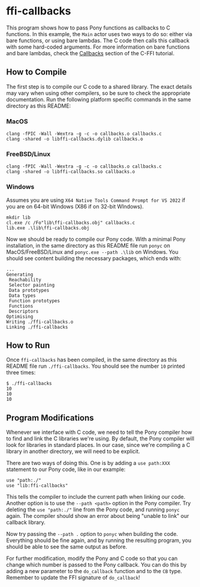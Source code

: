 # ffi-callbacks

This program shows how to pass Pony functions as callbacks to C functions. In this example, the `Main` actor uses two ways to do so: either via bare functions, or using bare lambdas. The C code then calls this callback with some hard-coded arguments. For more information on bare functions and bare lambdas, check the [Callbacks](https://tutorial.ponylang.io/c-ffi/callbacks.html) section of the C-FFI tutorial.

## How to Compile

The first step is to compile our C code to a shared library. The exact details may vary when using other compilers, so be sure to check the appropriate documentation. Run the following platform specific commands in the same directory as this README:

### MacOS

```console
clang -fPIC -Wall -Wextra -g -c -o callbacks.o callbacks.c
clang -shared -o libffi-callbacks.dylib callbacks.o
```

### FreeBSD/Linux

```console
clang -fPIC -Wall -Wextra -g -c -o callbacks.o callbacks.c
clang -shared -o libffi-callbacks.so callbacks.o
```

### Windows

Assumes you are using `X64 Native Tools Command Prompt for VS 2022` if you are on 64-bit Windows (X86 if on 32-bit WIndows).

```console
mkdir lib
cl.exe /c /Fo"lib\ffi-callbacks.obj" callbacks.c
lib.exe .\lib\ffi-callbacks.obj
```

Now we should be ready to compile our Pony code. With a minimal Pony installation, in the same directory as this README file run `ponyc` on MacOS/FreeBSD/Linux and `ponyc.exe --path .\lib` on Windows. You should see content building the necessary packages, which ends with:

```console
...
Generating
 Reachability
 Selector painting
 Data prototypes
 Data types
 Function prototypes
 Functions
 Descriptors
Optimising
Writing ./ffi-callbacks.o
Linking ./ffi-callbacks
```

## How to Run

Once `ffi-callbacks` has been compiled, in the same directory as this README file run `./ffi-callbacks`. You should see the number `10` printed three times:

```console
$ ./ffi-callbacks
10
10
10
```

## Program Modifications

Whenever we interface with C code, we need to tell the Pony compiler how to find and link the C libraries we're using. By default, the Pony compiler will look for libraries in standard places. In our case, since we're compiling a C library in another directory, we will need to be explicit.

There are two ways of doing this. One is by adding a `use path:XXX` statement to our Pony code, like in our example:

```pony
use "path:./"
use "lib:ffi-callbacks"
```

This tells the compiler to include the current path when linking our code. Another option is to use the `--path <path>` option in the Pony compiler. Try deleting the `use "path:./"` line from the Pony code, and running `ponyc` again. The compiler should show an error about being "unable to link" our callback library.

Now try passing the `--path .` option to `ponyc` when building the code. Everything should be fine again, and by running the resulting program, you should be able to see the same output as before.

For further modification, modify the Pony and C code so that you can change which number is passed to the Pony callback. You can do this by adding a new parameter to the `do_callback` function and to the `CB` type. Remember to update the FFI signature of `do_callback`!
